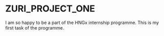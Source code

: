 # ZURI_PROJECT_ONE
I am so happy to be a part of the HNGx internship programme.
This is my first task of the programme.
